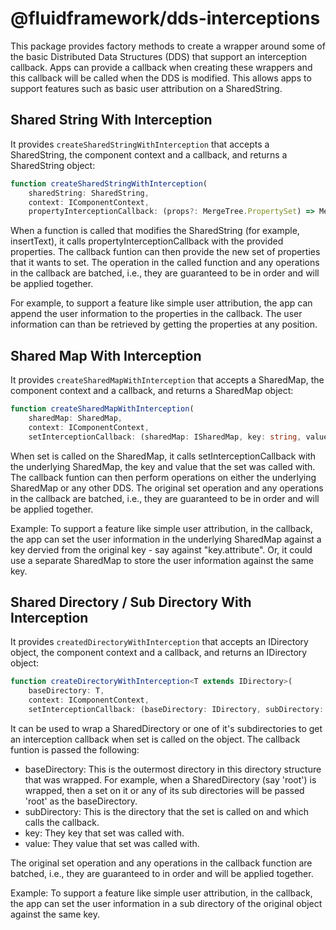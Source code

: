 # @fluidframework/dds-interceptions

This package provides factory methods to create a wrapper around some of the basic Distributed Data Structures (DDS) that support an interception callback. Apps can provide a callback when creating these wrappers and this callback will be called when the DDS is modified. This allows apps to support features such as basic user attribution on a SharedString.

## Shared String With Interception

It provides `createSharedStringWithInterception` that accepts a SharedString, the component context and a callback, and returns a SharedString object:
```typescript
function createSharedStringWithInterception(
    sharedString: SharedString,
    context: IComponentContext,
    propertyInterceptionCallback: (props?: MergeTree.PropertySet) => MergeTree.PropertySet): SharedString;
```

When a function is called that modifies the SharedString (for example, insertText), it calls propertyInterceptionCallback with the provided properties. The callback funtion can then provide the new set of properties that it wants to set. The operation in the called function and any operations in the callback are batched, i.e., they are guaranteed to be in order and will be applied together.

For example, to support a feature like simple user attribution, the app can append the user information to the properties in the callback. The user information can than be retrieved by getting the properties at any position.

## Shared Map With Interception

It provides `createSharedMapWithInterception` that accepts a SharedMap, the component context and a callback, and returns a SharedMap object:
```typescript
function createSharedMapWithInterception(
    sharedMap: SharedMap,
    context: IComponentContext,
    setInterceptionCallback: (sharedMap: ISharedMap, key: string, value: any) => void): SharedMap;
```

When set is called on the SharedMap, it calls setInterceptionCallback with the underlying SharedMap, the key and value that the set was called with. The callback funtion can then perform operations on either the underlying SharedMap or any other DDS. The original set operation and any operations in the callback are batched, i.e., they are guaranteed to be in order and will be applied together.

Example: To support a feature like simple user attribution, in the callback, the app can set the user information in the underlying SharedMap against a key dervied from the original key - say against "key.attribute". Or, it could use a separate SharedMap to store the user information against the same key.

## Shared Directory / Sub Directory With Interception

It provides `createdDirectoryWithInterception` that accepts an IDirectory object, the component context and a callback, and returns an IDirectory object:
```typescript
function createDirectoryWithInterception<T extends IDirectory>(
    baseDirectory: T,
    context: IComponentContext,
    setInterceptionCallback: (baseDirectory: IDirectory, subDirectory: IDirectory, key: string, value: any) => void): T;
```
It can be used to wrap a SharedDirectory or one of it's subdirectories to get an interception callback when set is called on the object. The callback funtion is passed the following:
- baseDirectory: This is the outermost directory in this directory structure that was wrapped. For example, when a SharedDirectory (say 'root') is wrapped, then a set on it or any of its sub directories will be passed 'root' as the baseDirectory.
- subDirectory: This is the directory that the set is called on and which calls the callback.
- key: They key that set was called with.
- value: They value that set was called with.

The original set operation and any operations in the callback function are batched, i.e., they are guaranteed to in order and will be applied together.

Example: To support a feature like simple user attribution, in the callback, the app can set the user information in a sub directory of the original object against the same key.
